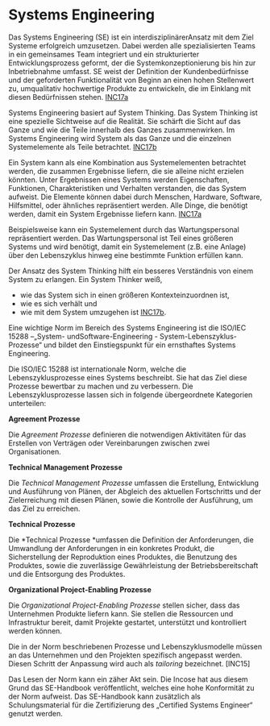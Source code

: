 # Systems Engineering

Das Systems Engineering (SE) ist ein interdisziplinärerAnsatz mit dem Ziel Systeme erfolgreich umzusetzen. Dabei werden alle spezialisierten Teams in ein gemeinsames Team integriert und ein strukturierter Entwicklungsprozess geformt, der die Systemkonzeptionierung bis hin zur Inbetriebnahme umfasst. SE weist der Definition der Kundenbedürfnisse und der geforderten Funktionalität von Beginn an einen hohen Stellenwert zu, umqualitativ hochwertige Produkte zu entwickeln, die im Einklang mit diesen Bedürfnissen stehen. [INC17a](Quellen.md)

Systems Engineering basiert auf System Thinking. Das System Thinking ist eine spezielle Sichtweise auf die Realität. Sie schärft die Sicht auf das Ganze und wie die Teile innerhalb des Ganzes zusammenwirken. Im Systems Engineering wird System als das Ganze und die einzelnen Systemelemente als Teile betrachtet. [INC17b](Quellen.md)

Ein System kann als eine Kombination aus Systemelementen betrachtet werden, die zusammen Ergebnisse liefern, die sie alleine nicht erzielen könnten. Unter Ergebnissen eines Systems werden Eigenschaften, Funktionen, Charakteristiken und Verhalten verstanden, die das System aufweist. Die Elemente können dabei durch Menschen, Hardware, Software, Hilfsmittel, oder ähnliches repräsentiert werden. Alle Dinge, die benötigt werden, damit ein System Ergebnisse liefern kann. [INC17a](Quellen.md)

Beispielsweise kann ein Systemelement durch das Wartungspersonal repräsentiert werden. Das Wartungspersonal ist Teil eines größeren Systems und wird benötigt, damit ein Systemelement (z.B. eine Anlage) über den Lebenszyklus hinweg eine bestimmte Funktion erfüllen kann. 

Der Ansatz des System Thinking hilft ein besseres Verständnis von einem System zu erlangen. Ein System Thinker weiß,

* wie das System sich in einen größeren Kontexteinzuordnen ist,
* wie es sich verhält und 
* wie mit dem System umzugehen ist [INC17b](Quellen.md).

Eine wichtige Norm im Bereich des Systems Engineering ist die ISO/IEC 15288 –„System- undSoftware-Engineering - System-Lebenszyklus-Prozesse“ und bildet den Einstiegspunkt für ein ernsthaftes Systems Engineering.

Die ISO/IEC 15288 ist internationale Norm, welche die Lebenszyklusprozesse eines Systems beschreibt. Sie hat das Ziel diese Prozesse bewertbar zu machen und zu verbessern. Die Lebenszyklusprozesse lassen sich in folgende übergeordnete Kategorien unterteilen:

**Agreement Prozesse**

Die *Agreement Prozesse* definieren die notwendigen Aktivitäten für das Erstellen von Verträgen oder Vereinbarungen zwischen zwei Organisationen.

**Technical Management Prozesse**

Die *Technical Management Prozesse* umfassen die Erstellung, Entwicklung und Ausführung von Plänen, der Abgleich des aktuellen Fortschritts und der Zielerreichung mit diesen Plänen, sowie die Kontrolle der Ausführung, um das Ziel zu erreichen.

**Technical Prozesse**

Die *Technical Prozesse *umfassen die Definition der Anforderungen, die Umwandlung der Anforderungen in ein konkretes Produkt, die Sicherstellung der Reproduktion eines Produktes, die Benutzung des Produktes, sowie die zuverlässige Gewährleistung der Betriebsbereitschaft und die Entsorgung des Produktes. 

**Organizational Project-Enabling Prozesse**

Die *Organizational Project-Enabling Prozesse* stellen sicher, dass das Unternehmen Produkte liefern kann. Sie stellen die Ressourcen und Infrastruktur bereit, damit Projekte gestartet, unterstützt und kontrolliert werden können.

Die in der Norm beschriebenen Prozesse und Lebenszyklusmodelle müssen an das Unternehmen und den Projekten spezifisch angepasst werden. Diesen Schritt der Anpassung wird auch als *tailoring* bezeichnet. [INC15]

Das Lesen der Norm kann ein zäher Akt sein. Die Incose hat aus diesem Grund das SE-Handbook veröffentlicht, welches eine hohe Konformität zu der Norm aufweist. Das SE-Handbook kann zusätzlich als Schulungsmaterial für die Zertifizierung des „Certified Systems Engineer“ genutzt werden. 